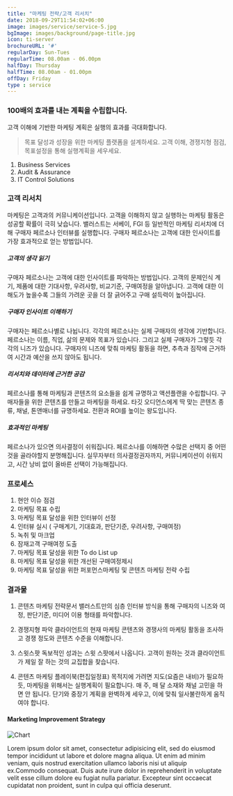 ```yaml
---
title: "마케팅 전략/고객 리서치"
date: 2018-09-29T11:54:02+06:00
image: images/service/service-5.jpg
bgImage: images/background/page-title.jpg
icon: ti-server
brochureURL: '#'
regularDay: Sun-Tues
regularTime: 08.00am - 06.00pm
halfDay: Thursday
halfTime: 08.00am - 01.00pm
offDay: Friday
type : service
---
```


### 100배의 효과를 내는 계획을 수립합니다.  

 고객 이해에 기반한 마케팅 계획은 실행의 효과를 극대화합니다. 

>목표 달성과 성장을 위한 마케팅 플랫폼을 설계하세요.<!--more--> 고객 이해, 경쟁지형 점검, 목표설정을 통해 실행계획을 세우세요.  

1. Business Services
2. Audit & Assurance
3. IT Control Solutions

### 고객 리서치
마케팅은 고객과의 커뮤니케이션입니다. 고객을 이해하지 않고 실행하는 마케팅 활동은 성공할 확률이 극히 낮습니다. 밸러스트는 서베이, FGI 등 일반적인 마케팅 리서치에 더해 구매자 페르소나 인터뷰를 실행합니다. 구매자 페르소나는 고객에 대한 인사이트를 가장 효과적으로 얻는 방법입니다. 

##### 고객의 생각 읽기
구매자 페르소나는 고객에 대한 인사이트를 파악하는 방법입니다. 고객의 문제인식 계기, 제품에 대한 기대사항, 우려사항, 비교기준, 구매여정을 알아냅니다. 고객에 대한 이해도가 높을수록 그들의 가려운 곳을 더 잘 긁어주고 구매 설득력이 높아집니다. 

##### 구매자 인사이트 이해하기
구매자는 페르소나별로 나뉩니다. 각각의 페르소나는 실제 구매자의 생각에 기반합니다. 페르소나는 이름, 직업, 삶의 문제와 목표가 있습니다. 그리고 실제 구매자가 그렇듯 각각의 니즈가 있습니다. 구매자의 니즈에 맞춰 마케팅 활동을 하면, 추측과 짐작에 근거하여 시간과 예산을 쓰지 않아도 됩니다.

##### 리서치와 데이터에 근거한 공감 
페르소나를 통해 마케팅과 콘텐츠의 요소들을 쉽게 규명하고 액션플랜을 수립합니다. 구매자들을 위한 콘텐츠를 만들고 마케팅을 하세요. 타깃 오디언스에게 딱 맞는 콘텐츠 종류, 채널, 톤앤매너를 규명하세요. 전환과 ROI를 높이는 왕도입니다.

##### 효과적인 마케팅
페르소나가 있으면 의사결정이 쉬워집니다. 페르소나를 이해하면 수많은 선택지 중 어떤 것을 골라야할지 분명해집니다. 실무자부터 의사결정권자까지, 커뮤니케이션이 쉬워지고, 시간 낭비 없이 올바른 선택이 가능해집니다.

### 프로세스
1. 현안 이슈 점검
2. 마케팅 목표 수립
3. 마케팅 목표 달성을 위한 인터뷰이 선정
4. 인터뷰 실시 ( 구매계기, 기대효과, 판단기준, 우려사항, 구매여정)
5. 녹취 및 마크업
6. 잠재고객 구매여정 도출
7. 마케팅 목표 달성을 위한 To do List up
8. 마케팅 목표 달성을 위한 개선된 구매여정제시
9. 마케팅 목표 달성을 위한 퍼포먼스마케팅 및 콘텐츠 마케팅 전략 수립

### 결과물
1. 콘텐츠 마케팅 전략문서
밸러스트만의 심층 인터뷰 방식을 통해 구매자의 니즈와 여정, 판단기준, 미디어 이용 형태를 파악합니다.

2. 경쟁지형 파악
클라이언트의 현재 마케팅 콘텐츠와 경쟁사의 마케팅 활동을 조사하고 경쟁 정도와 콘텐츠 수준을 이해합니다.

3. 스윗스팟
독보적인 성과는 스윗 스팟에서 나옵니다. 고객이 원하는 것과 클라이언트가 제일 잘 하는 것의 교집합을 찾습니다.

4. 콘텐츠 마케팅 플레이북(편집일정표)
목적지에 가려면 지도(요즘은 내비)가 필요하듯, 마케팅을 위해서는 실행계획이 필요합니다. 매 주, 매 달 소재와 채널 고민을 하면 안 됩니다. 단기와 중장기 계획을 완벽하게 세우고, 이에 맞춰 일사불란하게 움직여야 합니다.


#### Marketing Improvement Strategy

![Chart](../../images/service/service-chart.jpg)

Lorem ipsum dolor sit amet, consectetur adipisicing elit, sed do eiusmod tempor incididunt ut labore et dolore magna aliqua. Ut enim ad minim veniam, quis nostrud exercitation ullamco laboris nisi ut aliquip ex.Commodo consequat. Duis aute irure dolor in reprehenderit in voluptate velit esse cillum dolore eu fugiat nulla pariatur. Excepteur sint occaecat cupidatat non proident, sunt in culpa qui officia deserunt.

